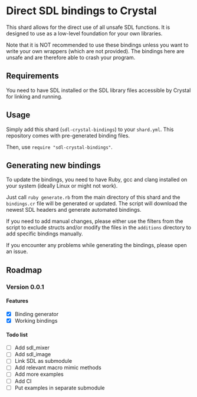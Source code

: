 # Direct SDL bindings to Crystal

This shard allows for the direct use of all unsafe SDL functions.
It is designed to use as a low-level foundation for your own libraries. 

Note that it is NOT recommended to use these bindings unless you want to write your own wrappers (which are not provided).
The bindings here are unsafe and are therefore able to crash your program.

## Requirements

You need to have SDL installed or the SDL library files accessible by Crystal for linking and running.

## Usage

Simply add this shard (`sdl-crystal-bindings`) to your `shard.yml`.
This repository comes with pre-generated binding files.

Then, use `require "sdl-crystal-bindings"`.

## Generating new bindings

To update the bindings, you need to have Ruby, gcc and clang installed on your system (ideally Linux or might not work).

Just call `ruby generate.rb` from the main directory of this shard and the `bindings.cr` file will be generated or updated.
The script will download the newest SDL headers and generate automated bindings.

If you need to add manual changes, please either use the filters from the script to exclude structs and/or modify the
files in the `additions` directory to add specific bindings manually.

If you encounter any problems while generating the bindings, please open an issue.

## Roadmap

### Version 0.0.1

#### Features

* [X] Binding generator
* [X] Working bindings

#### Todo list

* [ ] Add sdl_mixer 
* [ ] Add sdl_image
* [ ] Link SDL as submodule
* [ ] Add relevant macro mimic methods
* [ ] Add more examples
* [ ] Add CI
* [ ] Put examples in separate submodule
